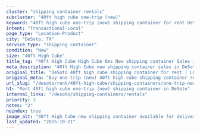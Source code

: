 ```yaml
---
cluster: "shipping container rentals"
subcluster: "40ft high cube one-trip (new)"
keyword: "40ft high cube one-trip (new) shipping container for rent DeSoto, TX"
intent: "Transactional-Local"
page_type: "Location-Product"
city: "DeSoto, TX"
service_type: "shipping container"
condition: "New"
size: "40ft High Cube"
title_tag: "40ft High Cube High Cube 6ms New shipping container Sales in DeSoto | LC Container"
meta_description: "40ft High Cube new shipping container sales in DeSoto. High cube containers with extra height. Fast delivery, competitive pricing. Serving shipping containers area. Quote ID: 2Z0. Call (214) 524-4168 for your free quote today."
original_title: "DeSoto 40ft high cube shipping container for rent | LC"
original_meta: "Buy one-trip (new) 40ft high cube shipping container rent with local delivery in DeSoto, TX. LC Container — local Since 2003. Request a fast quote today."
url_slug: "/desoto/rent/40ft-high-cube/shipping-containers/one-trip-new"
h1: "Rent 40ft high cube one-trip (new) shipping container in DeSoto"
internal_links: "/desoto/shipping-containers/rentals"
priority: 3
notes: "2"
noindex: true
image_alt: "40ft High Cube new shipping container available for delivery in DeSoto"
last_updated: "2025-10-21"
---
```


<!-- TODO: Add unique city/inventory copy, images, and internal links here. -->
